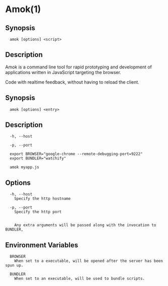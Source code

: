 # Amok(1)

## Synopsis
```
  amok [options] <script>
```

## Description
Amok is a command line tool for rapid prototyping and development of applications
written in JavaScript targeting the browser.

Code with realtime feedback, without having to reload the client.

## Synopsis
```
  amok [options] <entry>
```

## Description
```
  -h, --host
     
  -p, --port
```
```
  export BROWSER="google-chrome --remote-debugging-port=9222"
  export BUNDLER="watchify"
  
  amok myapp.js
```

## Options
```
  -h, --host
    Specify the http hostname

  -p, --port
    Specify the http port


    Any extra arguments will be passed along with the invocation to BUNDLER,
```

## Environment Variables
```
  BROWSER
    When set to a executable, will be opened after the server has been spun up.
    
  BUNDLER
    When set to an executable, will be used to bundle scripts.
```
